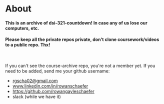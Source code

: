 # About

#### This is an archive of dsi-321-countdown! In case any of us lose our computers, etc.  

#### Please keep all the private repos private, don't clone coursework/videos to a public repo. Thx! 
<p><br />



If you can't see the course-archive repo, you're not a member yet. If you need to be added, send me your github username:

* rgscha02@gmail.com <br />
* www.linkedin.com/in/rowanschaefer <br />
* https://github.com/rowangayleschaefer <br />
* slack (while we have it)




<br />
